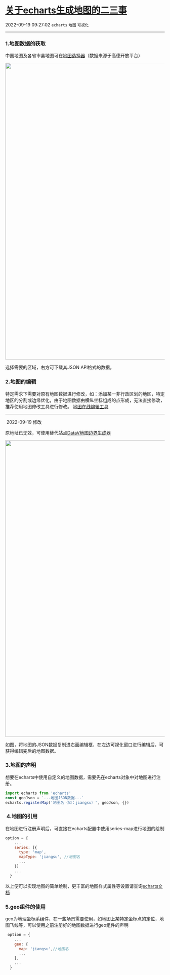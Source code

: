 # [关于echarts生成地图的二三事](https://blog.csdn.net/woaidouya123/article/details/118788527)
2022-09-19 09:27:02 `echarts` `地图` `可视化`

---
<h3>1.地图数据的获取</h3> 
<p>中国地图及各省市县地图可在<a href="http://datav.aliyun.com/tools/atlas/index.html" title="地图选择器">地图选择器</a>（数据来源于高德开放平台）</p> 
<p><img alt="" height="937" src="https://img-blog.csdnimg.cn/20210716112528619.png?x-oss-process=image/watermark,type_ZmFuZ3poZW5naGVpdGk,shadow_10,text_aHR0cHM6Ly9ibG9nLmNzZG4ubmV0L3dvYWlkb3V5YTEyMw==,size_16,color_FFFFFF,t_70" width="1200"></p> 
<p>选择需要的区域，右方可下载其JSON API格式的数据。</p> 
<h3>2.地图的编辑</h3> 
<p>特定需求下需要对原有地图数据进行修改，如：添加某一非行政区划的地区，特定地区的分割或边缘优化，由于地图数据由横纵坐标组成的点形成，无法直接修改，推荐使用地图修改工具进行修改。&nbsp;<a href="http://geojson.io/" title="地图在线编辑工具">地图在线编辑工具</a></p> 
<hr> 
<p>&nbsp;2022-09-19 修改</p> 
<p>原地址已无效，可使用替代站点<a class="link-info" href="http://datav.aliyun.com/portal/school/atlas/area_generator" title="DataV地图边界生成器">DataV地图边界生成器</a></p> 
<p><img alt="" height="937" src="https://img-blog.csdnimg.cn/20210716141449633.png?x-oss-process=image/watermark,type_ZmFuZ3poZW5naGVpdGk,shadow_10,text_aHR0cHM6Ly9ibG9nLmNzZG4ubmV0L3dvYWlkb3V5YTEyMw==,size_16,color_FFFFFF,t_70" width="1200"></p> 
<p>如图，将地图的JSON数据复制进右面编辑框，在左边可视化窗口进行编辑后，可获得编辑完后的地图数据。</p> 
<p></p> 
<h3>3.地图的声明</h3> 
<p>想要在echarts中使用自定义的地图数据，需要先在echarts对象中对地图进行注册。</p> 

```javascript
import echarts from 'echarts'
const geoJson = `...地图JSON数据...`
echarts.registerMap('地图名（如：jiangsu）', geoJson, {})
``` 
<h3>&nbsp;4.地图的引用</h3> 
<p>在地图进行注册声明后，可直接在echarts配置中使用series-map进行地图的绘制</p> 

```javascript
option = {
    ...
    series: [{
      type: 'map',
      mapType: 'jiangsu', //地图名
      ...
    }]
    ...
  }
``` 
<p>以上便可以实现地图的简单绘制，更丰富的地图样式属性等设置请查询<a href="https://echarts.apache.org/zh/option.html#series-map" title="echarts文档">echarts文档</a></p> 
<h3>5.geo组件的使用</h3> 
<p>geo为地理坐标系组件，在一些场景需要使用，如地图上某特定坐标点的定位，地图飞线等，可以使用之前注册好的地图数据进行geo组件的声明</p> 

```javascript
 option = {
    ...
    geo: {
      map: 'jiangsu',//地图名
      ...
    },
    ...
  }
``` 
<p></p>

